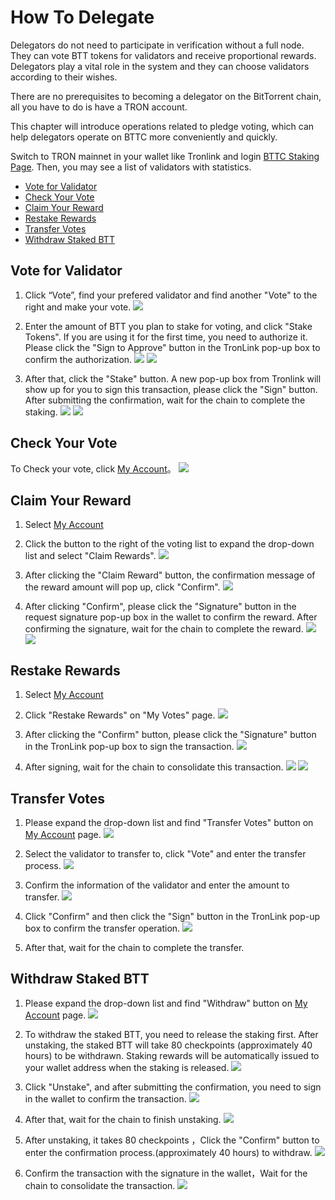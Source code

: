 # How To Delegate

Delegators do not need to participate in verification without a full node. They can vote BTT tokens for validators and receive proportional rewards. Delegators play a vital role in the system and they can choose validators according to their wishes.


There are no prerequisites to becoming a delegator on the BitTorrent chain, all you have to do is have a TRON account.

This chapter will introduce operations related to pledge voting, which can help delegators operate on BTTC more conveniently and quickly.

Switch to TRON mainnet in your wallet like Tronlink and login [BTTC Staking Page](https://wallet.bt.io/staking). Then, you may see a list of validators with statistics.

* [Vote for Validator](#vote-for-validator)
* [Check Your Vote](#check-your-vote)
* [Claim Your Reward](#claim-your-reward)
* [Restake Rewards](#restake-rewards)
* [Transfer Votes](#transfer-votes)
* [Withdraw Staked BTT](#withdraw-staked-btt)

 
## Vote for Validator
1. Click “Vote”, find your prefered validator and find another "Vote" to the right and make your vote.
![](../../static/img/delegrate-1.jpeg)


2. Enter the amount of BTT you plan to stake for voting, and click "Stake Tokens". If you are using it for the first time, you need to authorize it. Please click the "Sign to Approve" button in the TronLink pop-up box to confirm the authorization.
![](../../static/img/delegrate-2.png)
![](../../static/img/delegrate-3.png)


3. After that, click the "Stake" button. A new pop-up box from Tronlink will show up for you to sign this transaction, please click the "Sign" button. After submitting the confirmation, wait for the chain to complete the staking.
![](../../static/img/delegrate-4.png)
![](../../static/img/delegrate-5.png)


## Check Your Vote
To Check your vote, click [My Account](https://wallet.bt.io/staking/myAccount)。
![](../../static/img/delegrate-6.png)


## Claim Your Reward
1. Select [My Account](https://wallet.bt.io/staking/myAccount)
2. Click the button to the right of the voting list to expand the drop-down list and select "Claim Rewards".
![](../../static/img/delegrate-7.png)

3. After clicking the "Claim Reward" button, the confirmation message of the reward amount will pop up, click "Confirm".
![](../../static/img/delegrate-8.png)


4. After clicking "Confirm", please click the "Signature" button in the request signature pop-up box in the wallet to confirm the reward. After confirming the signature, wait for the chain to complete the reward.
![](../../static/img/delegrate-9.png)
![](../../static/img/delegrate-10.png)



## Restake Rewards
1. Select [My Account](https://wallet.bt.io/staking/myAccount)
2. Click "Restake Rewards" on "My Votes" page.
![](../../static/img/delegrate-11.png)


3. After clicking the "Confirm" button, please click the "Signature" button in the TronLink pop-up box to sign the transaction.
![](../../static/img/delegrate-12.png)

4. After signing, wait for the chain to consolidate this transaction.
![](../../static/img/delegrate-13.png)
![](../../static/img/delegrate-14.png)


## Transfer Votes

1. Please expand the drop-down list and find "Transfer Votes" button on [My Account](https://wallet.bt.io/staking/myAccount) page.
![](../../static/img/delegrate-15.png)


2. Select the validator to transfer to, click "Vote" and enter the transfer process.
![](../../static/img/delegrate-16.png)


3. Confirm the information of the validator and enter the amount to transfer.
![](../../static/img/delegrate-17.png)


4. Click "Confirm" and then click the "Sign" button in the TronLink pop-up box to confirm the transfer operation.
![](../../static/img/delegrate-18.png)

5. After that, wait for the chain to complete the transfer.




## Withdraw Staked BTT

1.  Please expand the drop-down list and find "Withdraw" button on [My Account](https://wallet.bt.io/staking/myAccount) page.
![](../../static/img/delegrate-19.png)


2. To withdraw the staked BTT, you need to release the staking first. After unstaking, the staked BTT will take 80 checkpoints (approximately 40 hours) to be withdrawn. Staking rewards will be automatically issued to your wallet address when the staking is released.
![](../../static/img/delegrate-20.png)


3. Click "Unstake", and after submitting the confirmation, you need to sign in the wallet to confirm the transaction.
![](../../static/img/delegrate-21.png)

4. After that, wait for the chain to finish unstaking.
![](../../static/img/delegrate-22.png)

5. After unstaking, it takes 80 checkpoints ，Click the "Confirm" button to enter the confirmation process.(approximately 40 hours) to withdraw.
![](../../static/img/delegrate-23.png)


6. Confirm the transaction with the signature in the wallet，Wait for the chain to consolidate the transaction.
![](../../static/img/delegrate-24.png)
